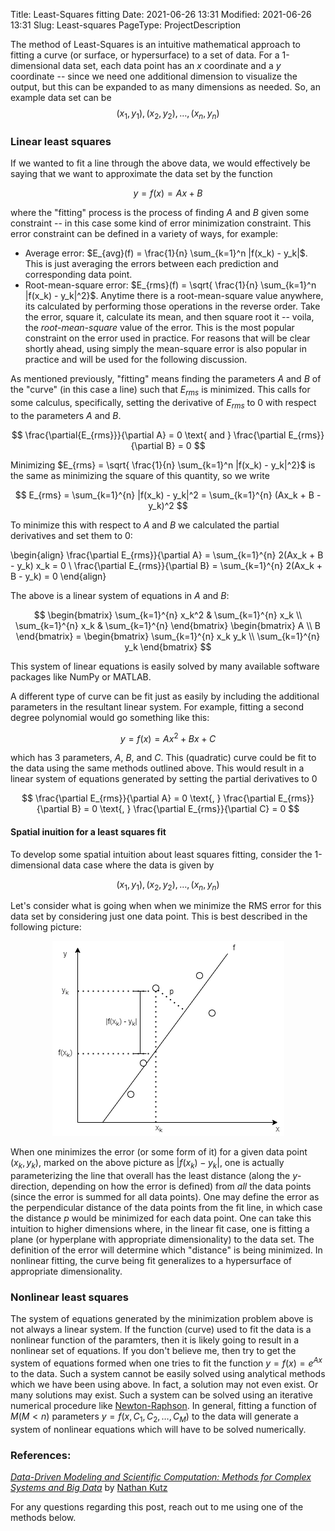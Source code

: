Title: Least-Squares fitting
Date: 2021-06-26 13:31
Modified: 2021-06-26 13:31
Slug: Least-squares
PageType: ProjectDescription

The method of Least-Squares is an intuitive mathematical approach to fitting a curve (or surface, or hypersurface) to a set of data. 
For a 1-dimensional data set, each data point has an $x$ coordinate and a $y$ coordinate -- since we need one additional dimension to visualize the output, but this can be expanded to as many dimensions as needed.
So, an example data set can be
$$ (x_1, y_1), (x_2, y_2), \dots, (x_n, y_n) $$

### Linear least squares
If we wanted to fit a line through the above data, we would effectively be saying that we want to approximate the data set by the function

$$ y = f(x) = Ax + B $$

where the "fitting" process is the process of finding $A$ and $B$ given some constraint -- in this case some kind of error minimization constraint.
This error constraint can be defined in a variety of ways, for example:

* Average error: $E_{avg}(f) = \frac{1}{n} \sum_{k=1}^n |f(x_k) - y_k|$. This is just averaging the errors between each prediction and corresponding data point.
* Root-mean-square error: $E_{rms}(f) = \sqrt{ \frac{1}{n} \sum_{k=1}^n |f(x_k) - y_k|^2}$. Anytime there is a root-mean-square value anywhere, its calculated by performing those operations in the reverse order.
Take the error, square it, calculate its mean, and then square root it -- voila, the *root-mean-square* value of the error.
This is the most popular constraint on the error used in practice.
For reasons that will be clear shortly ahead, using simply the mean-square error is also popular in practice and will be used for the following discussion.

As mentioned previously, "fitting" means finding the parameters $A$ and $B$ of the "curve" (in this case a line) such that $E_{rms}$ is minimized.
This calls for some calculus, specifically, setting the derivative of $E_{rms}$ to $0$ with respect to the parameters $A$ and $B$.

$$ \frac{\partial{E_{rms}}}{\partial A} = 0 \text{ and } \frac{\partial E_{rms}}{\partial B} = 0 $$

Minimizing $E_{rms} = \sqrt{ \frac{1}{n} \sum_{k=1}^n |f(x_k) - y_k|^2}$ is the same as minimizing the square of this quantity, so we write

$$ E_{rms} = \sum_{k=1}^{n} |f(x_k) - y_k|^2 = \sum_{k=1}^{n} (Ax_k + B - y_k)^2 $$

To minimize this with respect to $A$ and $B$ we calculated the partial derivatives and set them to $0$:

\begin{align}
\frac{\partial E_{rms}}{\partial A} = \sum_{k=1}^{n} 2(Ax_k + B - y_k) x_k = 0	\\
\frac{\partial E_{rms}}{\partial B} = \sum_{k=1}^{n} 2(Ax_k + B - y_k) = 0
\end{align}

The above is a linear system of equations in $A$ and $B$:

$$ \begin{bmatrix}
	\sum_{k=1}^{n} x_k^2 & \sum_{k=1}^{n} x_k \\
	\sum_{k=1}^{n} x_k   & \sum_{k=1}^{n}
   \end{bmatrix} \begin{bmatrix}
			A \\
			B
		 \end{bmatrix} = \begin{bmatrix}
		 			\sum_{k=1}^{n} x_k y_k \\
					\sum_{k=1}^{n} y_k
				\end{bmatrix}
$$

This system of linear equations is easily solved by many available software packages like NumPy or MATLAB.

A different type of curve can be fit just as easily by including the additional parameters in the resultant linear system.
For example, fitting a second degree polynomial would go something like this:

$$ y = f(x) = Ax^2 + Bx + C $$

which has 3 parameters, $A$, $B$, and $C$.
This (quadratic) curve could be fit to the data using the same methods outlined above.
This would result in a linear system of equations generated by setting the partial derivatives to $0$

$$ \frac{\partial E_{rms}}{\partial A} = 0 \text{, } \frac{\partial E_{rms}}{\partial B} = 0 \text{, } \frac{\partial E_{rms}}{\partial C} = 0 $$

#### Spatial inuition for a least squares fit
To develop some spatial intuition about least squares fitting, consider the 1-dimensional data case where the data is given by

$$ (x_1, y_1), (x_2, y_2), \dots, (x_n, y_n) $$

Let's consider what is going when when we minimize the RMS error for this data set by considering just one data point.
This is best described in the following picture:

<p align="center">
<img src="../images/LeastSquares/LeastSquares_Intuition.png">
</p>

When one minimizes the error (or some form of it) for a given data point $(x_k, y_k)$, marked on the above picture as $|f(x_k) - y_k|$, one is actually parameterizing the line that overall has the least distance (along the *y*-direction, depending on how the error is defined) from *all* the data points (since the error is summed for all data points). 
One may define the error as the perpendicular distance of the data points from the fit line, in which case the distance *p* would be minimized for each data point.
One can take this intuition to higher dimensions where, in the linear fit case, one is fitting a plane (or hyperplane with appropriate dimensionality) to the data set.
The definition of the error will determine which "distance" is being minimized.
In nonlinear fitting, the curve being fit generalizes to a hypersurface of appropriate dimensionality.

### Nonlinear least squares
The system of equations generated by the minimization problem above is not always a linear system.
If the function (curve) used to fit the data is a nonlinear function of the paramters, then it is likely going to result in a nonlinear set of equations.
If you don't believe me, then try to get the system of equations formed when one tries to fit the function $y = f(x) = e^{Ax}$ to the data.
Such a system cannot be easily solved using analytical methods which we have been using above.
In fact, a solution may not even exist.
Or many solutions may exist.
Such a system can be solved using an iterative numerical procedure like [Newton-Raphson](https://en.wikipedia.org/wiki/Newton%27s_method).
In general, fitting a function of $M (M < n)$ parameters $y = f(x, C_1, C_2, \dots, C_M)$ to the data will generate a system of nonlinear equations which will have to be solved numerically.

### References:
*[Data-Driven Modeling and Scientific Computation: Methods for Complex Systems and Big Data](https://www.amazon.com/Data-Driven-Modeling-Scientific-Computation-Methods/dp/0199660344)* by [Nathan Kutz](http://faculty.washington.edu/kutz/)

For any questions regarding this post, reach out to me using one of the methods below.
